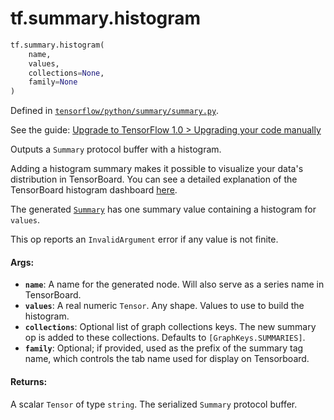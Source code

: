<div itemscope itemtype="http://developers.google.com/ReferenceObject">
<meta itemprop="name" content="tf.summary.histogram" />
<meta itemprop="path" content="Stable" />
</div>

# tf.summary.histogram

``` python
tf.summary.histogram(
    name,
    values,
    collections=None,
    family=None
)
```



Defined in [`tensorflow/python/summary/summary.py`](https://www.tensorflow.org/code/tensorflow/python/summary/summary.py).

See the guide: [Upgrade to TensorFlow 1.0 > Upgrading your code manually](../../../../api_guides/python/upgrade.md#Upgrading_your_code_manually)

Outputs a `Summary` protocol buffer with a histogram.

Adding a histogram summary makes it possible to visualize your data's
distribution in TensorBoard. You can see a detailed explanation of the
TensorBoard histogram dashboard
[here](https://www.tensorflow.org/get_started/tensorboard_histograms).

The generated
[`Summary`](https://www.tensorflow.org/code/tensorflow/core/framework/summary.proto)
has one summary value containing a histogram for `values`.

This op reports an `InvalidArgument` error if any value is not finite.

#### Args:

* <b>`name`</b>: A name for the generated node. Will also serve as a series name in
    TensorBoard.
* <b>`values`</b>: A real numeric `Tensor`. Any shape. Values to use to
    build the histogram.
* <b>`collections`</b>: Optional list of graph collections keys. The new summary op is
    added to these collections. Defaults to `[GraphKeys.SUMMARIES]`.
* <b>`family`</b>: Optional; if provided, used as the prefix of the summary tag name,
    which controls the tab name used for display on Tensorboard.


#### Returns:

A scalar `Tensor` of type `string`. The serialized `Summary` protocol
buffer.